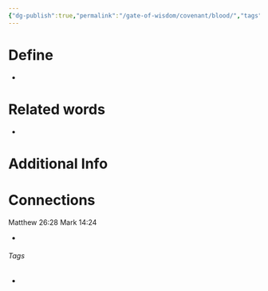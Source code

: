 ```yaml
---
{"dg-publish":true,"permalink":"/gate-of-wisdom/covenant/blood/","tags":["#GateWisdom","Covenant","B"]}
---
```


# Define
- 

# Related words
- 

# Additional Info


# Connections
Matthew 26:28
Mark 14:24

- 

###### Tags
- 